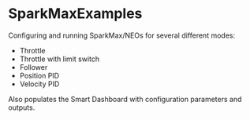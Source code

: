 # SparkMaxExamples

Configuring and running SparkMax/NEOs for several different modes:
- Throttle
- Throttle with limit switch
- Follower
- Position PID
- Velocity PID

Also populates the Smart Dashboard with configuration parameters and outputs.

